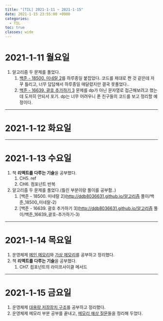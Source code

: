 ```yaml
---
title: "[TIL] 2021-1-11 ~ 2021-1-15"
date: 2021-1-15 23:55:00 +0900
categories:
  - TIL
toc: true
classes: wide
---
```


# 2021-1-11 월요일

1. 알고리즘 두 문제를 풀었다.
   1. [백준 - 18500. 미네랄 2](https://www.acmicpc.net/problem/18500)를 하루종일 붙잡았다. 코드를 제대로 짠 것 같은데 자꾸 틀리고, 너무 답답해서 하루종일 매달렸지만 결국 못풀었다..
   2. [백준 - 16639. 괄호 추가하기 3](https://www.acmicpc.net/problem/16639) 문제를 dp가 아닌 문자열로 접근해보려고 했는데 도저히 안되서 포기. dp는 너무 어려우니 푼 친구들의 코드를 보고 정리할 예정이다.

---

# 2021-1-12 화요일

---

# 2021-1-13 수요일

1. 책 **리액트를 다루는 기술**을 공부했다.
   1. CH5. ref
   2. CH6. 컴포넌트 반복
2. 알고리즘 두 문제를 풀었다.(틀린 부분이랑 풀이를 공부함..)
   1. [백준 - 18500. 미네랄 2](http://ddb8036631.github.io/알고리즘 풀이/백준_18500_미네랄-2)
   2. [백준 - 16639. 괄호 추가하기 3](http://ddb8036631.github.io/알고리즘 풀이/백준_16639_괄호-추가하기-3)

---

# 2021-1-14 목요일

1. 운영체제 [메인 메모리](http://ddb8036631.github.io/운영체제/OS_메인-메모리)와 [가상 메모리](http://ddb8036631.github.io/운영체제/OS_가상-메모리)를 공부하고 정리했다.
2. 책 **리액트를 다루는 기술**을 공부했다.
   1. CH7. 컴포넌트의 라이프사이클 메서드

---

# 2021-1-15 금요일

1. 운영체제 [대용량 저장장치 구조](http://ddb8036631.github.io/운영체제/OS_대용량-저장장치-구조)를 공부하고 정리했다.
2. 운영체제 메모리 부분 공부를 끝내고, [메모리 예상 질문](http://ddb8036631.github.io/운영체제/OS_메모리-예상-질문)들을 정리해 두었다.
